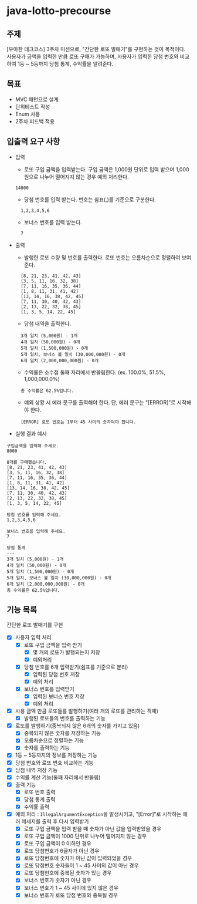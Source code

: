 # java-lotto-precourse

## 주제

[우아한 테크코스] 3주차 미션으로, "간단한 로또 발매기"를 구현하는 것이 목적이다.</br>
사용자가 금액을 입력한 만큼 로또 구매가 가능하며, 사용자가 입력한 당첨 번호와 비교하여 1등 ~ 5등까지 당첨 통계, 수익률을 알려준다.

## 목표

- MVC 패턴으로 설계
- 단위테스트 작성
- Enum 사용
- 2주차 피드백 적용

## 입출력 요구 사항

- 입력
    - 로또 구입 금액을 입력받는다. 구입 금액은 1,000원 단위로 입력 받으며
      1,000원으로 나누어 떨어지지 않는 경우 예외 처리한다.
  ```angular2html
  14000
  ```
    - 당첨 번호를 입력 받는다. 번호는 쉼표(,)를 기준으로 구분한다.
  ```angular2html
    1,2,3,4,5,6
  ```
    - 보너스 번호를 입력 받는다.
  ```angular2html
    7
  ``` 

- 출력
    - 발행한 로또 수량 및 번호를 출력한다. 로또 번호는 오름차순으로 정렬하여 보여준다.
  ```angular2html
    [8, 21, 23, 41, 42, 43]
    [3, 5, 11, 16, 32, 38]
    [7, 11, 16, 35, 36, 44]
    [1, 8, 11, 31, 41, 42]
    [13, 14, 16, 38, 42, 45]
    [7, 11, 30, 40, 42, 43]
    [2, 13, 22, 32, 38, 45]
    [1, 3, 5, 14, 22, 45]
  ```
    - 당첨 내역을 출력한다.
  ```angular2html
    3개 일치 (5,000원) - 1개
    4개 일치 (50,000원) - 0개
    5개 일치 (1,500,000원) - 0개
    5개 일치, 보너스 볼 일치 (30,000,000원) - 0개
    6개 일치 (2,000,000,000원) - 0개
  ```
    - 수익률은 소수점 둘째 자리에서 반올림한다. (ex. 100.0%, 51.5%, 1,000,000.0%)
  ```angular2html
    총 수익률은 62.5%입니다.
  ```
    - 예외 상황 시 에러 문구를 출력해야 한다. 단, 에러 문구는 "[ERROR]"로 시작해야 한다.
  ```angular2html
    [ERROR] 로또 번호는 1부터 45 사이의 숫자여야 합니다.
  ```
- 실행 결과 예시

```angular2html
구입금액을 입력해 주세요.
8000

8개를 구매했습니다.
[8, 21, 23, 41, 42, 43]
[3, 5, 11, 16, 32, 38]
[7, 11, 16, 35, 36, 44]
[1, 8, 11, 31, 41, 42]
[13, 14, 16, 38, 42, 45]
[7, 11, 30, 40, 42, 43]
[2, 13, 22, 32, 38, 45]
[1, 3, 5, 14, 22, 45]

당첨 번호를 입력해 주세요.
1,2,3,4,5,6

보너스 번호를 입력해 주세요.
7

당첨 통계
---
3개 일치 (5,000원) - 1개
4개 일치 (50,000원) - 0개
5개 일치 (1,500,000원) - 0개
5개 일치, 보너스 볼 일치 (30,000,000원) - 0개
6개 일치 (2,000,000,000원) - 0개
총 수익률은 62.5%입니다.
```

## 기능 목록

간단한 로또 발매기를 구현

- [x] 사용자 입력 처리
    - [x] 로또 구입 금액을 입력 받기
        - [x] 몇 개의 로또가 발행되는지 저장
        - [x] 예외처리
    - [x] 당첨 번호를 6개 입력받기(쉼표를 기준으로 분리)
        - [x] 입력된 당첨 번호 저장
        - [x] 예외 처리
    - [x] 보너스 번호를 입력받기
        - [x] 입력된 보너스 번호 저장
        - [x] 예외 처리
- [x] 사용 금액 만큼 로또들를 발행하기(여러 개의 로또를 관리하는 객체)
    - [x] 발행된 로또들의 번호를 출력하는 기능
- [x] 로또를 발행하기(중복되지 않은 6개의 숫자를 가지고 있음)
    - [x] 중복되지 않은 숫자를 저장하는 기능
    - [x] 오름차순으로 정렬하는 기능
    - [x] 숫자를 출력하는 기능
- [x] 1등 ~ 5등까지의 정보를 저장하는 기능
- [x] 당첨 번호와 로또 번호 비교하는 기능
- [x] 당첨 내역 저장 기능
- [x] 수익률 계산 기능(둘째 자리에서 반올림)
- [x] 출력 기능
    - [x] 로또 번호 출력
    - [x] 당첨 통계 출력
    - [x] 수익률 출력

- [x] 예외 처리 :
  ```IllegalArgumentException```을 발생시키고, "[Error]"로 시작하는 에러 메세지를 출력 후 다시 입력받기
    - [x] 로또 구입 금액을 입력 받을 때 숫자가 아닌 값을 입력받았을 경우
    - [x] 로또 구입 금액이 1000 단위로 나누어 떨어지지 않는 경우
    - [x] 로또 구입 금액이 0 이하인 경우
    - [x] 로또 당첨번호가 6글자가 아닌 경우
    - [x] 로또 당첨번호에 숫자가 아닌 값이 입력되었을 경우
    - [x] 로또 당첨번호 숫자들이 1 ~ 45 사이의 값이 아닌 경우
    - [x] 로또 당첨번호에 중복된 숫자가 있는 경우
    - [x] 보너스 번호가 숫자가 아닌 경우
    - [x] 보너스 번호가 1 ~ 45 사이에 있지 않은 경우
    - [x] 보너스 번호가 로또 당첨 번호와 중복될 경우